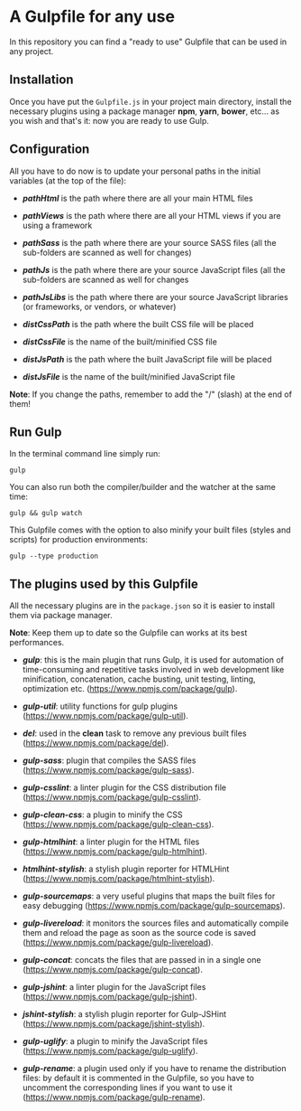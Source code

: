 # A Gulpfile for any use

In this repository you can find a "ready to use" Gulpfile that can be used in any project.

## Installation

Once you have put the `Gulpfile.js` in your project main directory, install the necessary plugins using a package manager **npm**, **yarn**, **bower**, etc... as you wish and that's it: now you are ready to use Gulp.

## Configuration

All you have to do now is to update your personal paths in the initial variables (at the top of the file):

- ***pathHtml*** is the path where there are all your main HTML files

- ***pathViews*** is the path where there are all your HTML views if you are using a framework

- ***pathSass*** is the path where there are your source SASS files (all the sub-folders are scanned as well for changes)

- ***pathJs*** is the path where there are your source JavaScript files (all the sub-folders are scanned as well for changes

- ***pathJsLibs*** is the path where there are your source JavaScript libraries (or frameworks, or vendors, or whatever)

- ***distCssPath*** is the path where the built CSS file will be placed

- ***distCssFile*** is the name of the built/minified CSS file

- ***distJsPath*** is the path where the built JavaScript file will be placed

- ***distJsFile*** is the name of the built/minified JavaScript file

**Note**: If you change the paths, remember to add the "/" (slash) at the end of them!

## Run Gulp

In the terminal command line simply run:

```
gulp
```

You can also run both the compiler/builder and the watcher at the same time:

```
gulp && gulp watch
```

This Gulpfile comes with the option to also minify your built files (styles and scripts) for production environments:

```
gulp --type production
```

## The plugins used by this Gulpfile

All the necessary plugins are in the `package.json` so it is easier to install them via package manager.

**Note**: Keep them up to date so the Gulpfile can works at its best performances.

- ***gulp***: this is the main plugin that runs Gulp, it is used for automation of time-consuming and repetitive tasks involved in web development like minification, concatenation, cache busting, unit testing, linting, optimization etc. (https://www.npmjs.com/package/gulp).

- ***gulp-util***: utility functions for gulp plugins (https://www.npmjs.com/package/gulp-util).

- ***del***: used in the **clean** task to remove any previous built files (https://www.npmjs.com/package/del).

- ***gulp-sass***: plugin that compiles the SASS files (https://www.npmjs.com/package/gulp-sass).

- ***gulp-csslint***: a linter plugin for the CSS distribution file (https://www.npmjs.com/package/gulp-csslint).

- ***gulp-clean-css***: a plugin to minify the CSS (https://www.npmjs.com/package/gulp-clean-css).

- ***gulp-htmlhint***: a linter plugin for the HTML files (https://www.npmjs.com/package/gulp-htmlhint).

- ***htmlhint-stylish***: a stylish plugin reporter for HTMLHint (https://www.npmjs.com/package/htmlhint-stylish).

- ***gulp-sourcemaps***: a very useful plugins that maps the built files for easy debugging (https://www.npmjs.com/package/gulp-sourcemaps).

- ***gulp-livereload***: it monitors the sources files and automatically compile them and reload the page as soon as the source code is saved (https://www.npmjs.com/package/gulp-livereload).

- ***gulp-concat***: concats the files that are passed in in a single one (https://www.npmjs.com/package/gulp-concat).

- ***gulp-jshint***: a linter plugin for the JavaScript files (https://www.npmjs.com/package/gulp-jshint).

- ***jshint-stylish***: a stylish plugin reporter for Gulp-JSHint (https://www.npmjs.com/package/jshint-stylish).

- ***gulp-uglify***: a plugin to minify the JavaScript files (https://www.npmjs.com/package/gulp-uglify).

- ***gulp-rename***: a plugin used only if you have to rename the distribution files: by default it is commented in the Gulpfile, so you have to uncomment the corresponding lines if you want to use it (https://www.npmjs.com/package/gulp-rename).


